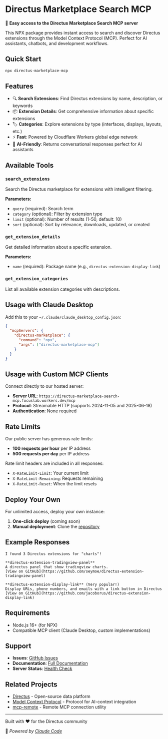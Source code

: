 # Directus Marketplace Search MCP

🚀 **Easy access to the Directus Marketplace Search MCP server**

This NPX package provides instant access to search and discover Directus extensions through the Model Context Protocol (MCP). Perfect for AI assistants, chatbots, and development workflows.

## Quick Start

```bash
npx directus-marketplace-mcp
```

## Features

- 🔍 **Search Extensions**: Find Directus extensions by name, description, or keywords
- 📦 **Extension Details**: Get comprehensive information about specific extensions  
- 🏷️ **Categories**: Explore extensions by type (interfaces, displays, layouts, etc.)
- ⚡ **Fast**: Powered by Cloudflare Workers global edge network
- 💬 **AI-Friendly**: Returns conversational responses perfect for AI assistants

## Available Tools

### `search_extensions`
Search the Directus marketplace for extensions with intelligent filtering.

**Parameters:**
- `query` (required): Search term
- `category` (optional): Filter by extension type
- `limit` (optional): Number of results (1-50, default: 10)
- `sort` (optional): Sort by relevance, downloads, updated, or created

### `get_extension_details` 
Get detailed information about a specific extension.

**Parameters:**
- `name` (required): Package name (e.g., `directus-extension-display-link`)

### `get_extension_categories`
List all available extension categories with descriptions.

## Usage with Claude Desktop

Add this to your `~/.claude/claude_desktop_config.json`:

```json
{
  "mcpServers": {
    "directus-marketplace": {
      "command": "npx",
      "args": ["directus-marketplace-mcp"]
    }
  }
}
```

## Usage with Custom MCP Clients

Connect directly to our hosted server:

- **Server URL**: `https://directus-marketplace-search-mcp.focuslab.workers.dev/mcp`
- **Protocol**: Streamable HTTP (supports 2024-11-05 and 2025-06-18)
- **Authentication**: None required

## Rate Limits

Our public server has generous rate limits:
- **100 requests per hour** per IP address
- **500 requests per day** per IP address

Rate limit headers are included in all responses:
- `X-RateLimit-Limit`: Your current limit
- `X-RateLimit-Remaining`: Requests remaining
- `X-RateLimit-Reset`: When the limit resets

## Deploy Your Own

For unlimited access, deploy your own instance:

1. **One-click deploy** (coming soon)
2. **Manual deployment**: Clone the [repository](https://github.com/learnwithcc/directus-marketplace-search-mcp)

## Example Responses

```
I found 3 Directus extensions for "charts"!

**directus-extension-tradingview-panel**
A directus panel that show tradingview charts.
[View on GitHub](https://github.com/seymoe/directus-extension-tradingview-panel)

**directus-extension-display-link** (Very popular!)
Display URLs, phone numbers, and emails with a link button in Directus
[View on GitHub](https://github.com/jacoborus/directus-extension-display-link)
```

## Requirements

- Node.js 16+ (for NPX)
- Compatible MCP client (Claude Desktop, custom implementations)

## Support

- **Issues**: [GitHub Issues](https://github.com/learnwithcc/directus-marketplace-search-mcp/issues)
- **Documentation**: [Full Documentation](https://github.com/learnwithcc/directus-marketplace-search-mcp)
- **Server Status**: [Health Check](https://directus-marketplace-search-mcp.focuslab.workers.dev/health)

## Related Projects

- [Directus](https://directus.io/) - Open-source data platform
- [Model Context Protocol](https://modelcontextprotocol.io/) - Protocol for AI-context integration
- [mcp-remote](https://www.npmjs.com/package/mcp-remote) - Remote MCP connection utility

---

Built with ❤️ for the Directus community

🤖 *Powered by [Claude Code](https://claude.ai/code)*